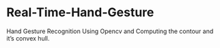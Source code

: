 # Real-Time-Hand-Gesture
Hand Gesture Recognition Using Opencv and Computing the contour and it’s convex hull.
